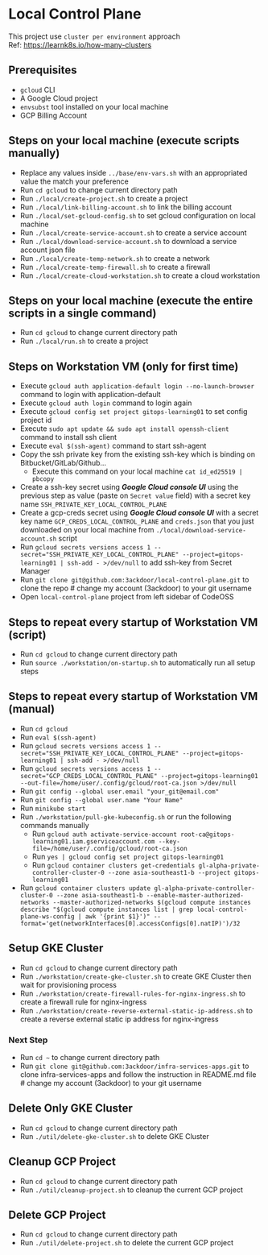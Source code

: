 # Local Control Plane

This project use `cluster per environment` approach \
Ref: <https://learnk8s.io/how-many-clusters>

## Prerequisites

- `gcloud` CLI
- A Google Cloud project
- `envsubst` tool installed on your local machine
- GCP Billing Account

## Steps on your local machine (execute scripts manually)

- Replace any values inside `../base/env-vars.sh` with an appropriated value the match your preference
- Run `cd gcloud` to change current directory path
- Run `./local/create-project.sh` to create a project
- Run `./local/link-billing-account.sh` to link the billing account
- Run `./local/set-gcloud-config.sh` to set gcloud configuration on local machine
- Run `./local/create-service-account.sh` to create a service account
- Run `./local/download-service-account.sh` to download a service account json file
- Run `./local/create-temp-network.sh` to create a network
- Run `./local/create-temp-firewall.sh` to create a firewall
- Run `./local/create-cloud-workstation.sh` to create a cloud workstation

## Steps on your local machine (execute the entire scripts in a single command)

- Run `cd gcloud` to change current directory path
- Run `./local/run.sh` to create a project

## Steps on Workstation VM (only for first time)

- Execute `gcloud auth application-default login --no-launch-browser` command to login with application-default
- Execute `gcloud auth login` command to login again
- Execute `gcloud config set project gitops-learning01` to set config project id
- Execute `sudo apt update && sudo apt install openssh-client` command to install ssh client
- Execute `eval $(ssh-agent)` command to start ssh-agent
- Copy the ssh private key from the existing ssh-key which is binding on Bitbucket/GitLab/Github...
  - Execute this command on your local machine `cat id_ed25519 | pbcopy`
- Create a ssh-key secret using ***Google Cloud console UI*** using the previous step as value (paste on `Secret value` field) with a secret key name `SSH_PRIVATE_KEY_LOCAL_CONTROL_PLANE`
- Create a gcp-creds secret using ***Google Cloud console UI*** with a secret key name `GCP_CREDS_LOCAL_CONTROL_PLANE` and `creds.json` that you just downloaded on your local machine from `./local/download-service-account.sh` script
- Run `gcloud secrets versions access 1 --secret="SSH_PRIVATE_KEY_LOCAL_CONTROL_PLANE" --project=gitops-learning01 | ssh-add - >/dev/null` to add ssh-key from Secret Manager
- Run `git clone git@github.com:3ackdoor/local-control-plane.git` to clone the repo # change my account (3ackdoor) to your git username
- Open `local-control-plane` project from left sidebar of CodeOSS

## Steps to repeat every startup of Workstation VM (script)

- Run `cd gcloud` to change current directory path
- Run `source ./workstation/on-startup.sh` to automatically run all setup steps

## Steps to repeat every startup of Workstation VM (manual)

- Run `cd gcloud`
- Run `eval $(ssh-agent)`
- Run `gcloud secrets versions access 1 --secret="SSH_PRIVATE_KEY_LOCAL_CONTROL_PLANE" --project=gitops-learning01 | ssh-add - >/dev/null`
- Run `gcloud secrets versions access 1 --secret="GCP_CREDS_LOCAL_CONTROL_PLANE" --project=gitops-learning01 --out-file=/home/user/.config/gcloud/root-ca.json >/dev/null`
- Run `git config --global user.email "your_git@email.com"`
- Run `git config --global user.name "Your Name"`
- Run `minikube start`
- Run `./workstation/pull-gke-kubeconfig.sh` or run the following commands manually
  - Run `gcloud auth activate-service-account root-ca@gitops-learning01.iam.gserviceaccount.com --key-file=/home/user/.config/gcloud/root-ca.json`
  - Run `yes | gcloud config set project gitops-learning01`
  - Run `gcloud container clusters get-credentials gl-alpha-private-controller-cluster-0 --zone asia-southeast1-b --project gitops-learning01`
- Run `gcloud container clusters update gl-alpha-private-controller-cluster-0 --zone asia-southeast1-b --enable-master-authorized-networks --master-authorized-networks $(gcloud compute instances describe "$(gcloud compute instances list | grep local-control-plane-ws-config | awk '{print $1}')" --format='get(networkInterfaces[0].accessConfigs[0].natIP)')/32`

## Setup GKE Cluster

- Run `cd gcloud` to change current directory path
- Run `./workstation/create-gke-cluster.sh` to create GKE Cluster then wait for provisioning process
- Run `./workstation/create-firewall-rules-for-nginx-ingress.sh` to create a firewall rule for nginx-ingress
- Run `./workstation/create-reverse-external-static-ip-address.sh` to create a reverse external static ip address for nginx-ingress

### Next Step

- Run `cd ~` to change current directory path
- Run `git clone git@github.com:3ackdoor/infra-services-apps.git` to clone infra-services-apps and follow the instruction in README.md file # change my account (3ackdoor) to your git username

## Delete Only GKE Cluster

- Run `cd gcloud` to change current directory path
- Run `./util/delete-gke-cluster.sh` to delete GKE Cluster

## Cleanup GCP Project

- Run `cd gcloud` to change current directory path
- Run `./util/cleanup-project.sh` to cleanup the current GCP project

## Delete GCP Project

- Run `cd gcloud` to change current directory path
- Run `./util/delete-project.sh` to delete the current GCP project
